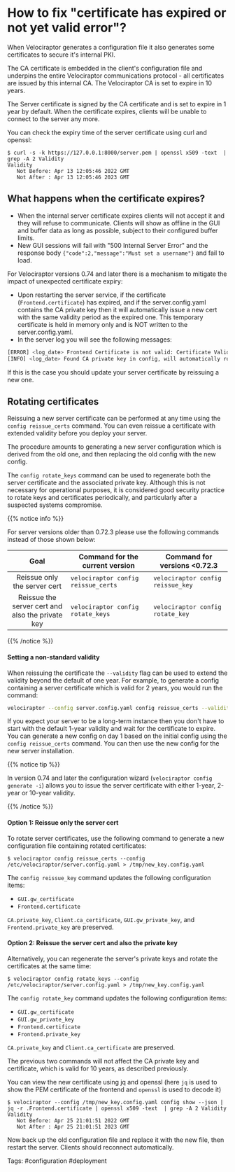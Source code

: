 # How to fix "certificate has expired or not yet valid error"?

When Velociraptor generates a configuration file it also generates
some certificates to secure it's internal PKI.

The CA certificate is embedded in the client's configuration file and
underpins the entire Velociraptor communications protocol - all
certificates are issued by this internal CA. The Velociraptor CA is
set to expire in 10 years.

The Server certificate is signed by the CA certificate and is set to
expire in 1 year by default. When the certificate expires, clients
will be unable to connect to the server any more.

You can check the expiry time of the server certificate using curl and
openssl:

```
$ curl -s -k https://127.0.0.1:8000/server.pem | openssl x509 -text  | grep -A 2 Validity
Validity
   Not Before: Apr 13 12:05:46 2022 GMT
   Not After : Apr 13 12:05:46 2023 GMT
```

## What happens when the certificate expires?

- When the internal server certificate expires clients will not accept it and
  they will refuse to communicate. Clients will show as offline in the GUI and
  buffer data as long as possible, subject to their configured buffer limits.
- New GUI sessions will fail with "500 Internal Server Error" and the response
  body `{"code":2,"message":"Must set a username"}` and fail to load.

For Velociraptor versions 0.74 and later there is a mechanism to mitigate the
impact of unexpected certificate expiry:

- Upon restarting the server service, if the certificate
  (`Frontend.certificate`) has expired, and if the server.config.yaml contains
  the CA private key then it will automatically issue a new cert with the same
  validity period as the expired one. This temporary certificate is held in
  memory only and is NOT written to the server.config.yaml.
- In the server log you will see the following messages:

```bash
[ERROR] <log_date> Frontend Certificate is not valid: Certificate Valid NotBefore <start_date> and Not After <end_date> but Now is <current_date>. See https://docs.velociraptor.app/knowledge_base/tips/rolling_certificates/
[INFO] <log_date> Found CA private key in config, will automatically rotate keys, but you should consider updating the config file using `velociraptor config rotate`
```
If this is the case you should update your server certificate by reissuing a new
one.

## Rotating certificates

Reissuing a new server certificate can be performed at any time using the
`config reissue_certs` command. You can even reissue a certificate with extended
validity before you deploy your server.

The procedure amounts to generating a new server configuration which is derived
from the old one, and then replacing the old config with the new config.

The `config rotate_keys` command can be used to regenerate both the server
certificate and the associated private key. Although this is not necessary for
operational purposes, it is considered good security practice to rotate keys and
certificates periodically, and particularly after a suspected systems
compromise.

{{% notice info %}}

For server versions older than 0.72.3 please use the following commands instead
of those shown below:

|                         Goal                         | Command for the current version     | Command for versions <0.72.3      |
|:----------------------------------------------------:|-------------------------------------|-----------------------------------|
|             Reissue only the server cert             | `velociraptor config reissue_certs` | `velociraptor config reissue_key` |
| Reissue the server cert and<br> also the private key | `velociraptor config rotate_keys`   | `velociraptor config rotate_key`  |

{{% /notice %}}

#### Setting a non-standard validity

When reissuing the certificate the `--validity` flag can be used to extend the
validity beyond the default of one year. For example, to generate a config
containing a server certificate which is valid for 2 years, you would run the
command:

```sh
velociraptor --config server.config.yaml config reissue_certs --validity 730  > new.server.config.yaml
```

If you expect your server to be a long-term instance then you don't have to
start with the default 1-year validity and wait for the certificate to expire.
You can generate a new config on day 1 based on the initial config using the
`config reissue_certs` command. You can then use the new config for the new
server installation.

{{% notice tip %}}

In version 0.74 and later the configuration wizard (`velociraptor config
generate -i`) allows you to issue the server certificate with either 1-year,
2-year or 10-year validity.

{{% /notice %}}

#### Option 1: Reissue only the server cert

To rotate server certificates, use the following command to generate a new
configuration file containing rotated certificates:

```
$ velociraptor config reissue_certs --config /etc/velociraptor/server.config.yaml > /tmp/new_key.config.yaml
```

The `config reissue_key` command updates the following configuration items:
- `GUI.gw_certificate`
- `Frontend.certificate`

`CA.private_key`, `Client.ca_certificate`, `GUI.gw_private_key`, and `Frontend.private_key` are preserved.

#### Option 2: Reissue the server cert and also the private key

Alternatively, you can regenerate the server's private keys and rotate the
certificates at the same time:

```
$ velociraptor config rotate_keys --config /etc/velociraptor/server.config.yaml > /tmp/new_key.config.yaml
```

The `config rotate_key` command updates the following configuration items:
- `GUI.gw_certificate`
- `GUI.gw_private_key`
- `Frontend.certificate`
- `Frontend.private_key`

`CA.private_key` and `Client.ca_certificate` are preserved.

The previous two commands will not affect the CA private key and
certificate, which is valid for 10 years, as described previously.

You can view the new certificate using jq and openssl (here `jq` is
used to show the PEM certificate of the frontend and `openssl` is used
to decode it)

```
$ velociraptor --config /tmp/new_key.config.yaml config show --json | jq -r .Frontend.certificate | openssl x509 -text  | grep -A 2 Validity
Validity
   Not Before: Apr 25 21:01:51 2022 GMT
   Not After : Apr 25 21:01:51 2023 GMT
```

Now back up the old configuration file and replace it with the new
file, then restart the server. Clients should reconnect automatically.

Tags: #configuration #deployment
